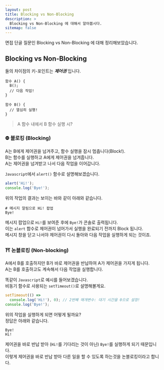 ```yaml
---
layout: post
title: Blocking vs Non-Blocking
description: >
  Blocking vs Non-Blocking 에 대해서 알아봅시다.
sitemap: false
---
```


면접 단골 질문인 Blocking vs Non-Blocking 에 대해 정리해보았습니다.

## Blocking vs Non-Blocking
둘의 차이점의 키-포인트는 _**제어권**_ 입니다.
```text
함수 A() {
  B();
  // 다음 작업!
}

함수 B() {
  // 열심히 실행!
}
```

> A 함수 내에서 B 함수 실행 시?

### ⛔️ 블로킹 (Blocking)
A는 B에게 제어권을 넘겨주고, 함수 실행을 잠시 멈춥니다(Block!).
<br>
B는 함수를 실행하고 A에게 제어권을 넘겨줍니다.
<br>
A는 제어권을 넘겨받고 나서 다음 작업을 이어갑니다.

`Javascript`에서 `alert()` 함수로 설명해보겠습니다.
```javascript
alert('Hi!');
console.log('Bye!');
```
위의 작업의 결과는 보이는 바와 같이 아래와 같습니다.
```shell
# 메시지 알림으로 Hi! 팝업
Bye!
```
메시지 팝업으로 `Hi!`를 보여준 후에 `Bye!`가 콘솔로 출력됩니다.
<br>
이는 `alert` 함수로 제어권이 넘어가서 실행을 완료되기 전까지 Block 됩니다.
<br>
메시지 창을 닫고 나서야 제어권이 다시 돌아와 다음 작업을 실행하게 되는 것이죠.

### ⛩️ 논블로킹 (Non-blocking)
A에서 B를 호출하지만 B가 바로 제어권을 반납하여 A가 제어권을 가지게 됩니다.
<br>
A는 B를 호출하고도 계속해서 다음 작업을 실행합니다.

똑같이 `Javascript`로 예시를 들어보겠습니다.
<br>
비동기 함수로 사용되는 `setTimeout()`로 설명해볼게요.
```javascript
setTimeout(() => 
  console.log('Hi!'), 0); // 2번째 매개변수: 대기 시간을 0으로 설정!
console.log('Bye!');
```
위의 작업을 실행하게 되면 어떻게 될까요?
<br>
정답은 아래와 같습니다.
```shell
Bye!
Hi!
```
제어권을 바로 반납 받아 (`Hi!`를 기다리는 것이 아닌) `Bye!`를 실행하게 되기 때문입니다.
<br>
이렇게 제어권을 바로 반납 받아 다른 일을 할 수 있도록 하는것을 논블로킹이라고 합니다.